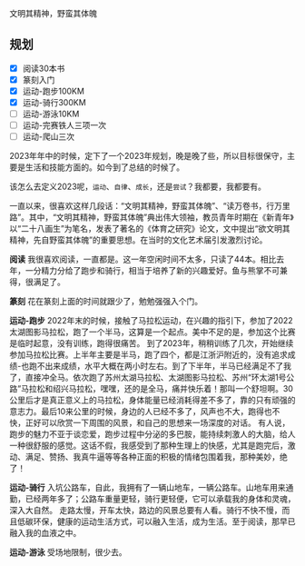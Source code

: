 <!--
 * @Author: 夏朝辉 lesslessmore@163.com
 * @Date: 2023-06-01 10:54:56
 * @LastEditors: 夏朝辉 lesslessmore@163.com
 * @LastEditTime: 2024-01-05 18:32:01
-->
文明其精神，野蛮其体魄

## 规划

- [x] 阅读30本书
- [x] 篆刻入门
- [x] 运动-跑步100KM
- [x] 运动-骑行300KM
- [ ] 运动-游泳10KM
- [ ] 运动-完赛铁人三项一次
- [ ] 运动-爬山三次

2023年年中的时候，定下了一个2023年规划，晚是晚了些，所以目标很保守，主要是生活和技能方面的。如今到了总结的时候了。

该怎么去定义2023呢，`运动`、`自律`、`成长`，还是`尝试`？我都要，我都要有。

一直以来，很喜欢这样几段话：“文明其精神，野蛮其体魄”、“读万卷书，行万里路”。其中，“文明其精神，野蛮其体魄”典出伟大领袖，教员青年时期在《新青年》以“二十八画生”为笔名，发表了著名的《体育之研究》论文，文中提出“欲文明其精神，先自野蛮其体魄”的重要思想。在当时的文化艺术届引发激烈讨论。

**阅读**
我很喜欢阅读，一直都是。这一年空闲时间不太多，只读了44本。相比去年，一分精力分给了跑步和骑行，相当于培养了新的兴趣爱好。鱼与熊掌不可兼得，很满足了。

**篆刻**
花在篆刻上面的时间就跟少了，勉勉强强入个门。

**运动-跑步**
2022年末的时候，接触了马拉松运动，在兴趣的指引下，参加了2022太湖图影马拉松，跑了一个半马，这算是一个起点。美中不足的是，参加这个比赛是临时起意，没有训练，跑得很痛苦。
到了2023年，稍稍训练了几次，开始继续参加马拉松比赛。上半年主要是半马，跑了四个，都是江浙沪附近的，没有追求成绩-也跑不出来成绩，水平大概在两小时左右。到了下半年，半马已经满足不了我了，直接冲全马。依次跑了苏州太湖马拉松、太湖图影马拉松、苏州“环太湖1号公路”马拉松和绍兴马拉松，嘿嘿，还的是全马，痛并快乐着！那叫一个舒坦啊。30公里后才是真正意义上的马拉松，身体能量已经消耗得差不多了，靠的只有顽强的意志力。最后10来公里的时候，身边的人已经不多了，风声也不大，跑得也不快，正好可以欣赏一下周围的风景，和自己的思想来一场深度的对话。
有人说，跑步的魅力不亚于谈恋爱，跑步过程中分泌的多巴胺，能持续刺激人的大脑，给人一种很舒服的感觉。这话不假，我感受到了那种生理上的快感，尤其是跑完后，激动、满足、赞扬、我真牛逼等等各种正面的积极的情绪包围着我，那种美妙，绝了！

**运动-骑行**
入坑公路车，自此，我拥有了一辆山地车，一辆公路车。山地车用来通勤，已经两年多了；公路车重量更轻，骑行更轻便，它可以承载我的身体和灵魂，深入大自然。
走路太慢，开车太快，路边的风景总要有人看。骑行不快不慢，而且低碳环保，健康的运动生活方式，可以融入生活，成为生活。至于阅读，那早已融入我的血液之中。

**运动-游泳**
受场地限制，很少去。
